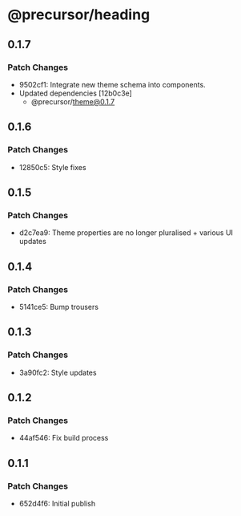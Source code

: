 # @precursor/heading

## 0.1.7

### Patch Changes

-   9502cf1: Integrate new theme schema into components.
-   Updated dependencies [12b0c3e]
    -   @precursor/theme@0.1.7

## 0.1.6

### Patch Changes

-   12850c5: Style fixes

## 0.1.5

### Patch Changes

-   d2c7ea9: Theme properties are no longer pluralised + various UI updates

## 0.1.4

### Patch Changes

-   5141ce5: Bump trousers

## 0.1.3

### Patch Changes

-   3a90fc2: Style updates

## 0.1.2

### Patch Changes

-   44af546: Fix build process

## 0.1.1

### Patch Changes

-   652d4f6: Initial publish
